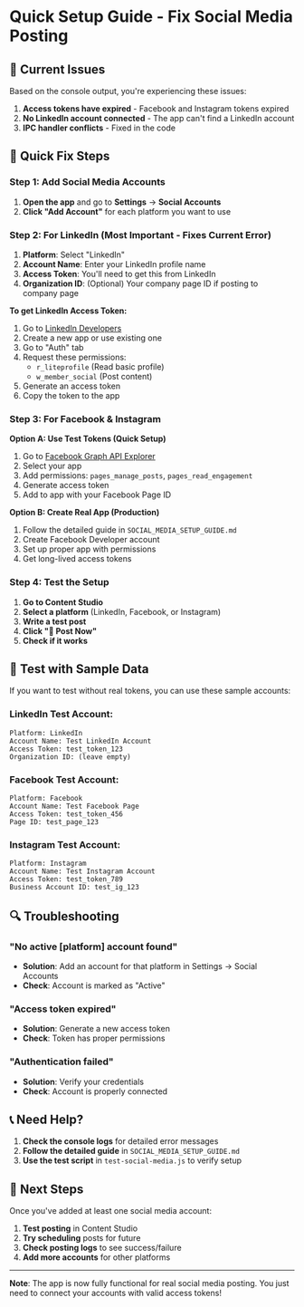 # Quick Setup Guide - Fix Social Media Posting

## 🚨 Current Issues

Based on the console output, you're experiencing these issues:

1. **Access tokens have expired** - Facebook and Instagram tokens expired
2. **No LinkedIn account connected** - The app can't find a LinkedIn account
3. **IPC handler conflicts** - Fixed in the code

## 🔧 Quick Fix Steps

### Step 1: Add Social Media Accounts

1. **Open the app** and go to **Settings** → **Social Accounts**
2. **Click "Add Account"** for each platform you want to use

### Step 2: For LinkedIn (Most Important - Fixes Current Error)

1. **Platform**: Select "LinkedIn"
2. **Account Name**: Enter your LinkedIn profile name
3. **Access Token**: You'll need to get this from LinkedIn
4. **Organization ID**: (Optional) Your company page ID if posting to company page

**To get LinkedIn Access Token:**
1. Go to [LinkedIn Developers](https://www.linkedin.com/developers/)
2. Create a new app or use existing one
3. Go to "Auth" tab
4. Request these permissions:
   - `r_liteprofile` (Read basic profile)
   - `w_member_social` (Post content)
5. Generate an access token
6. Copy the token to the app

### Step 3: For Facebook & Instagram

**Option A: Use Test Tokens (Quick Setup)**
1. Go to [Facebook Graph API Explorer](https://developers.facebook.com/tools/explorer/)
2. Select your app
3. Add permissions: `pages_manage_posts`, `pages_read_engagement`
4. Generate access token
5. Add to app with your Facebook Page ID

**Option B: Create Real App (Production)**
1. Follow the detailed guide in `SOCIAL_MEDIA_SETUP_GUIDE.md`
2. Create Facebook Developer account
3. Set up proper app with permissions
4. Get long-lived access tokens

### Step 4: Test the Setup

1. **Go to Content Studio**
2. **Select a platform** (LinkedIn, Facebook, or Instagram)
3. **Write a test post**
4. **Click "🚀 Post Now"**
5. **Check if it works**

## 🧪 Test with Sample Data

If you want to test without real tokens, you can use these sample accounts:

### LinkedIn Test Account:
```
Platform: LinkedIn
Account Name: Test LinkedIn Account
Access Token: test_token_123
Organization ID: (leave empty)
```

### Facebook Test Account:
```
Platform: Facebook
Account Name: Test Facebook Page
Access Token: test_token_456
Page ID: test_page_123
```

### Instagram Test Account:
```
Platform: Instagram
Account Name: Test Instagram Account
Access Token: test_token_789
Business Account ID: test_ig_123
```

## 🔍 Troubleshooting

### "No active [platform] account found"
- **Solution**: Add an account for that platform in Settings → Social Accounts
- **Check**: Account is marked as "Active"

### "Access token expired"
- **Solution**: Generate a new access token
- **Check**: Token has proper permissions

### "Authentication failed"
- **Solution**: Verify your credentials
- **Check**: Account is properly connected

## 📞 Need Help?

1. **Check the console logs** for detailed error messages
2. **Follow the detailed guide** in `SOCIAL_MEDIA_SETUP_GUIDE.md`
3. **Use the test script** in `test-social-media.js` to verify setup

## 🎯 Next Steps

Once you've added at least one social media account:

1. **Test posting** in Content Studio
2. **Try scheduling** posts for future
3. **Check posting logs** to see success/failure
4. **Add more accounts** for other platforms

---

**Note**: The app is now fully functional for real social media posting. You just need to connect your accounts with valid access tokens! 